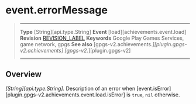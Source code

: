# event.errorMessage

> --------------------- ------------------------------------------------------------------------------------------
> __Type__              [String][api.type.String]
> __Event__             [load][achievements.event.load]
> __Revision__          [REVISION_LABEL](REVISION_URL)
> __Keywords__          Google Play Games Services, game network, gpgs
> __See also__          [gpgs-v2.achievements.*][plugin.gpgs-v2.achievements]
>                       [gpgs-v2.*][plugin.gpgs-v2]
> --------------------- ------------------------------------------------------------------------------------------

## Overview

_[String][api.type.String]._ Description of an error when [event.isError][plugin.gpgs-v2.achievements.event.load.isError] is `true`, `nil` otherwise.